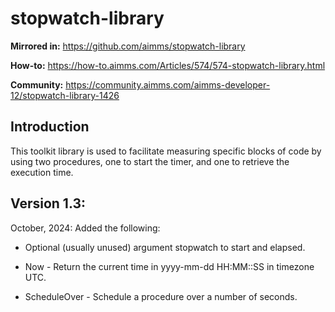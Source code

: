 # stopwatch-library

**Mirrored in:** https://github.com/aimms/stopwatch-library

**How-to:** https://how-to.aimms.com/Articles/574/574-stopwatch-library.html

**Community:** https://community.aimms.com/aimms-developer-12/stopwatch-library-1426


## Introduction

This toolkit library is used to facilitate measuring specific blocks of code by using two procedures, one to start the timer, and one to retrieve the execution time.

## Version 1.3:

October, 2024: Added the following:

* Optional (usually unused) argument stopwatch to start and elapsed.

* Now - Return the current time in yyyy-mm-dd HH:MM::SS in timezone UTC.

* ScheduleOver - Schedule a procedure over a number of seconds.



